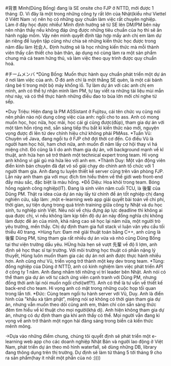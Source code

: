 #背景
Mình(Dũng Bống) đang là SE onsite cho FJP ở NTTD, mới được 1 tháng :D. Vì đây là một trong những công ty rất lớn của Nhật(kiểu như Viettel ở Viêtt Nam :v) nên họ có những quy chuẩn làm việc rất chuyên nghiệp. Làm ở đây học được nhiều! Mình định hướng sẽ từ SE lên DM/PM bên này nên nhận thấy nếu không đáp ứng được những tiêu chuẩn của họ thì sẽ ăn hành ngập mồm. Vậy nên mình quyết định tập hợp mấy anh chị em làm dự án riêng để luyện tập cũng như chia sẻ những kiến thức học được trong năm đầu làm 社会人. Định hướng sẽ là học những kiến thức mà mỗi thành viên thấy cần thiết cho bản thân, áp dụng nó cùng làm ra một sản phẩm chung mà cả team hứng thú, và làm việc theo quy trình được quy chuẩn hoá.


#チームメンバ
*Dũng Bống: Muốn thực hành quy chuẩn phát triển một dự án ở nơi làm việc của anh. Ở đó anh chỉ là một thằng SE quèn, là một cái bánh răng bé tí trong một bộ máy khổng lồ. Tự làm dự án với các anh chị em mình, anh có thể tự nhận mình làm PM, tự tay viết ra những tài liệu mùi mẫn như này, và có thể thực hành những điều đao to búa lớn mới chỉ nghe từ sếp.


*Duy Triệu: Hiện đang là PM ASSistant ở Fujitsu, cái tên chức vụ cũng nói nên phần nào nội dung công việc của anh: ngồi cho to ass. Anh có mong muốn học, học nữa, học mãi, học cái gì cũng được(đúp), tham gia dự án với một tâm hồn rộng mở, sẵn sàng tiếp thu bất kì kiến thức nào mới, nguyện vọng được đi lên từ dev chính hiệu chứ không phải PMAss.
*Tuấn Vũ: Chuyên về Java, đang ngồi tu ở FJP chờ đợi thời cơ đến. Có điều Vũ là người ham học hỏi, ham chơi nữa, anh muốn đi năm lấy cơ hội thay vì há miệng chờ. Đó cũng là lí do anh tham gia dự án, với background mạnh về kĩ thuật, anh hứa hẹn sẽ trở thành một technical expert trong team. Hi vọng anh không vì gái gú mà hứa lèo với anh em.
*Thành Duy: Một vận động viên điền kinh bán chuyên đã đạt vô số giải chạy do chính anh tổ chức với 1 người tham gia. Anh đang tu luyện thiết kế server cũng trên văn phòng FJP. Lần này anh tham gia với mục đích tìm hiểu thêm về thế giới web front-end đầy màu sắc, đặc biệt là màu hồng.
*Đỗ Diệu: Hoa khôi trong team. Bóng hồng ngành công nghiệp(IT). Đang là sinh viên năm cuối TCU, là 後輩 của Dũng PM. Thật ra idea của dự án này lấy từ chính đề án tốt nghiệp chị đang nghiên cứu, sắp làm: ,một e-learning web app giải quyết bài toán về chi phí, thời gian, sự tiện dụng trong quá trình training giữa công ty Nhật và du học sinh, tu nghiệp sinh Việt. Nếu nói về chịu đựng áp lực deadline thì không ai qua được chị, vì nếu không làm kịp tiến độ dự án này đồng nghĩa chị không làm được đề án của mình, khả năng cao sẽ học lại năm nữa, một người trò yêu trường, mến thầy. Chị dự định tham gia full stack vì luận văn yêu cầu tối thiểu 40 trang.
*Hùng fun: Đam mê giải thuật toán bằng C++, anh cũng là 後輩 Dũng PM, từng tham gia rất nhiều dự án vừa và nhỏ cũng Dũng Bống tại thư viện trường dấu yêu. HÙng hứa hẹn sẽ vượt 先輩 về độ lì lợm, anh định sẽ học thạc sĩ tại trường. Với môi trường học thuật có phần nặng lý thuyết, Hùng luôn muốn tham gia các dự án nơi anh được thực hành nhiều hơn. Anh cũng như Vũ, triển vọng trở thành một key dev trong team.
*Tùng: đồng nghiệp của Dũng ở NTTD, anh có kinh nghiệm làm việc phát triển API ở công ty 1 năm. Anh đang nhắm tới những vị trí leader bên Nhật. Anh nói có thể tham gia dự án với tư cách ứng viên cạnh tranh với Dũng PM, nhưng đồng thời anh lại nói muốn ngồi chơi(wtf?!). Anh có thể là tư vấn   về thiết kế back-end cho team. Hi vọng anh có mặt trong những cuộc họp tối quan trong lần tới.
*Đức: Cùng team ngồi tu hành server với Vũ, Duy. Anh là điển hình của "khẩu xà tâm phật", miệng nói sợ không có thời gian tham gia dự án, nhưng vẫn muốn theo dõi cũng anh em, thâm chí còn sẵn sàng thức đêm tìm hiểu về kĩ thuật cho mọi người(khá dị). Anh hiện không tham gia dự án, nhưng có dự định tham gia khi anh thấy có thể. Mọi người vẫn đang kì vọng về anh trở thành một ngọn hải đăng sáng trong biển cả kiến thức mênh mông.


->Dựa vào những điểm chung, chúng tôi quyết định sẽ phát triển một e-learning web app cho các doanh nghiệp Nhật Bản và người lao động ở Việt Nam, phát triển dự án theo mô hình waterfall, sẽ dùng những DB, library đang thông dụng trên thị trường. Dự định sẽ làm từ tháng 5 tới tháng 9 cho ra sản phẩm(hay ít nhất một phần của nó :))))
